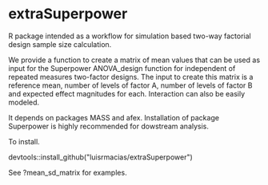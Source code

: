 # extraSuperpower
R package intended as a workflow for simulation based two-way factorial design sample size calculation.

We provide a function to create a matrix of mean values that can be used as input for the Superpower ANOVA_design function for independent of repeated measures two-factor designs. The input to create this matrix is a reference mean, number of levels of factor A, number of levels of factor B and expected effect magnitudes for each. Interaction can also be easily modeled.

It depends on packages MASS and afex. Installation of package Superpower is highly recommended for dowstream analysis.

To install.

devtools::install_github("luisrmacias/extraSuperpower")

See ?mean_sd_matrix for examples.
